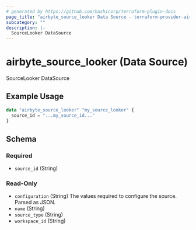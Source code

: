 ```yaml
---
# generated by https://github.com/hashicorp/terraform-plugin-docs
page_title: "airbyte_source_looker Data Source - terraform-provider-airbyte"
subcategory: ""
description: |-
  SourceLooker DataSource
---
```


# airbyte_source_looker (Data Source)

SourceLooker DataSource

## Example Usage

```terraform
data "airbyte_source_looker" "my_source_looker" {
  source_id = "...my_source_id..."
}
```

<!-- schema generated by tfplugindocs -->
## Schema

### Required

- `source_id` (String)

### Read-Only

- `configuration` (String) The values required to configure the source. Parsed as JSON.
- `name` (String)
- `source_type` (String)
- `workspace_id` (String)


